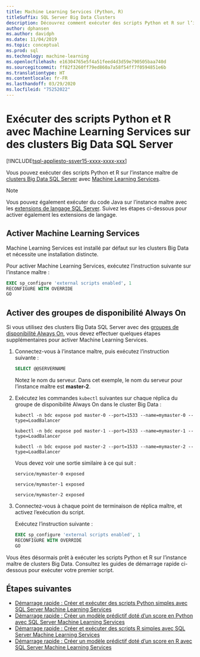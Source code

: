 ```yaml
---
title: Machine Learning Services (Python, R)
titleSuffix: SQL Server Big Data Clusters
description: Découvrez comment exécuter des scripts Python et R sur l’instance maître de clusters Big Data SQL Server avec Machine Learning Services.
author: dphansen
ms.author: davidph
ms.date: 11/04/2019
ms.topic: conceptual
ms.prod: sql
ms.technology: machine-learning
ms.openlocfilehash: e16304765e5f4a51feed4d3d59e790505baa740d
ms.sourcegitcommit: ff82f3260ff79ed860a7a58f54ff7f0594851e6b
ms.translationtype: HT
ms.contentlocale: fr-FR
ms.lasthandoff: 03/29/2020
ms.locfileid: "75252022"
---
```

# <a name="run-python-and-r-scripts-with-machine-learning-services-on-sql-server-big-data-clusters"></a>Exécuter des scripts Python et R avec Machine Learning Services sur des clusters Big Data SQL Server

[!INCLUDE[tsql-appliesto-ssver15-xxxx-xxxx-xxx](../includes/tsql-appliesto-ssver15-xxxx-xxxx-xxx.md)]

Vous pouvez exécuter des scripts Python et R sur l’instance maître de [clusters Big Data SQL Server](big-data-cluster-overview.md) avec [Machine Learning Services](../advanced-analytics/index.yml).

> [!NOTE]
> Vous pouvez également exécuter du code Java sur l’instance maître avec les [extensions de langage SQL Server](../language-extensions/language-extensions-overview.md). Suivez les étapes ci-dessous pour activer également les extensions de langage.

## <a name="enable-machine-learning-services"></a>Activer Machine Learning Services

Machine Learning Services est installé par défaut sur les clusters Big Data et nécessite une installation distincte.

Pour activer Machine Learning Services, exécutez l’instruction suivante sur l’instance maître :

```sql
EXEC sp_configure 'external scripts enabled', 1
RECONFIGURE WITH OVERRIDE
GO
```

## <a name="enable-always-on-availability-groups"></a>Activer des groupes de disponibilité Always On

Si vous utilisez des clusters Big Data SQL Server avec des [groupes de disponibilité Always On](../database-engine/availability-groups/windows/overview-of-always-on-availability-groups-sql-server.md), vous devez effectuer quelques étapes supplémentaires pour activer Machine Learning Services.

1. Connectez-vous à l’instance maître, puis exécutez l’instruction suivante :

    ```sql
    SELECT @@SERVERNAME
    ```

    Notez le nom du serveur. Dans cet exemple, le nom du serveur pour l’instance maître est **master-2**.

1. Exécutez les commandes `kubectl` suivantes sur chaque réplica du groupe de disponibilité Always On dans le cluster Big Data :

    ```
    kubectl -n bdc expose pod master-0 --port=1533 --name=mymaster-0 --type=LoadBalancer

    kubectl -n bdc expose pod master-1 --port=1533 --name=mymaster-1 --type=LoadBalancer

    kubectl -n bdc expose pod master-2 --port=1533 --name=mymaster-2 --type=LoadBalancer
    ```

    Vous devez voir une sortie similaire à ce qui suit :
    
    ```
    service/mymaster-0 exposed

    service/mymaster-1 exposed

    service/mymaster-2 exposed
    ```

1. Connectez-vous à chaque point de terminaison de réplica maître, et activez l’exécution du script.

    Exécutez l’instruction suivante :

    ```sql
    EXEC sp_configure 'external scripts enabled', 1
    RECONFIGURE WITH OVERRIDE
    GO
    ```

Vous êtes désormais prêt à exécuter les scripts Python et R sur l’instance maître de clusters Big Data. Consultez les guides de démarrage rapide ci-dessous pour exécuter votre premier script.

## <a name="next-steps"></a>Étapes suivantes

+ [Démarrage rapide : Créer et exécuter des scripts Python simples avec SQL Server Machine Learning Services](../advanced-analytics/tutorials/quickstart-python-create-script.md)
+ [Démarrage rapide : Créer un modèle prédictif doté d’un score en Python avec SQL Server Machine Learning Services](../advanced-analytics/tutorials/quickstart-python-train-score-model.md)
+ [Démarrage rapide : Créer et exécuter des scripts R simples avec SQL Server Machine Learning Services](../advanced-analytics/tutorials/quickstart-r-create-script.md)
+ [Démarrage rapide : Créer un modèle prédictif doté d’un score en R avec SQL Server Machine Learning Services](../advanced-analytics/tutorials/quickstart-r-train-score-model.md)
